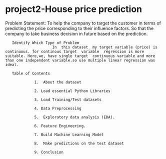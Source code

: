 # project2-House price prediction

  Problem Statement:
         To help the company to target the customer in terms of predicting the price corresponding to their influence factors. So that the company to take business decision in future based on the prediction.

       Identify Which Type of Problem
                         In  this dataset  my target variable (price) is continuous. for continous target  variable  regression is more suitable. Here,we, have single target  continuous variable and more than one independent variable.so use multiple linear regression was ideal.  

       Table of Contents

                 1.  About the dataset

                 2. Load essential Python Libraries

                 3. Load Training/Test datasets

                 4. Data Preprocessing

                 5.  Exploratory data analysis (EDA).

                 6. Feature Engineering.

                 7. Build Machine Learning Model

                 8.  Make predictions on the test dataset

                 9. Conclusion
